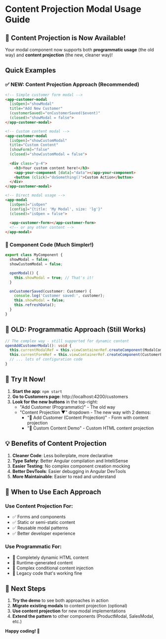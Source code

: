 # Content Projection Modal Usage Guide

## 🎉 Content Projection is Now Available!

Your modal component now supports both **programmatic usage** (the old way) and **content projection** (the new, cleaner way)!

## Quick Examples

### ✅ NEW: Content Projection Approach (Recommended)

```html
<!-- Simple customer form modal -->
<app-customer-modal 
  [isOpen]="showModal" 
  title="Add New Customer"
  (customerSaved)="onCustomerSaved($event)"
  (closed)="showModal = false">
</app-customer-modal>

<!-- Custom content modal -->
<app-customer-modal 
  [isOpen]="showCustomModal"
  title="Custom Content"
  [showForm]="false"
  (closed)="showCustomModal = false">
  
  <div class="p-4">
    <h3>Your custom content here!</h3>
    <app-your-component [data]="data"></app-your-component>
    <button (click)="doSomething()">Custom Action</button>
  </div>
</app-customer-modal>

<!-- Direct modal usage -->
<app-modal 
  [isOpen]="isOpen" 
  [config]="{title: 'My Modal', size: 'lg'}"
  (closed)="isOpen = false">
  
  <app-customer-form></app-customer-form>
  <!-- or any other content -->
</app-modal>
```

### 🔧 Component Code (Much Simpler!)

```typescript
export class MyComponent {
  showModal = false;
  showCustomModal = false;

  openModal() {
    this.showModal = true; // That's it!
  }

  onCustomerSaved(customer: Customer) {
    console.log('Customer saved:', customer);
    this.showModal = false;
    this.refreshData();
  }
}
```

## 🔄 OLD: Programmatic Approach (Still Works)

```typescript
// The complex way - still supported for dynamic content
openAddCustomerModal(): void {
  this.currentModalRef = this.viewContainerRef.createComponent(ModalComponent);
  this.currentFormRef = this.viewContainerRef.createComponent(CustomerFormComponent);
  // ... lots of configuration code
}
```

## 🚀 Try It Now!

1. **Start the app**: `npm start`
2. **Go to Customers page**: http://localhost:4200/customers
3. **Look for the new buttons** in the top-right:
   - "Add Customer (Programmatic)" - The old way
   - "Content Projection ▼" dropdown - The new way with 2 demos:
     - "📝 Add Customer (Content Projection)" - Form with content projection
     - "🎨 Custom Content Demo" - Custom HTML content projection

## 💡 Benefits of Content Projection

1. **Cleaner Code**: Less boilerplate, more declarative
2. **Type Safety**: Better Angular compilation and IntelliSense
3. **Easier Testing**: No complex component creation mocking
4. **Better DevTools**: Easier debugging in Angular DevTools
5. **More Maintainable**: Easier to read and understand

## 📝 When to Use Each Approach

### Use Content Projection For:
- ✅ Forms and components
- ✅ Static or semi-static content
- ✅ Reusable modal patterns
- ✅ Better developer experience

### Use Programmatic For:
- 🔧 Completely dynamic HTML content
- 🔧 Runtime-generated content
- 🔧 Complex conditional content injection
- 🔧 Legacy code that's working fine

## 🎯 Next Steps

1. **Try the demo** to see both approaches in action
2. **Migrate existing modals** to content projection (optional)
3. **Use content projection** for new modal implementations
4. **Extend the pattern** to other components (ProductModal, SalesModal, etc.)

**Happy coding! 🚀**
